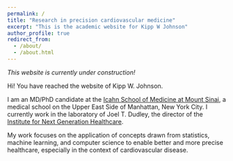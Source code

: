```yaml
---
permalink: /
title: "Research in precision cardiovascular medicine"
excerpt: "This is the academic website for Kipp W Johnson"
author_profile: true
redirect_from: 
  - /about/
  - /about.html
---
```


<!---
Research in precision cardiovascular medicine
======
--->

*This website is currently under construction!*

Hi! You have reached the website of Kipp W. Johnson.

I am an MD/PhD candidate at the [Icahn School of Medicine at Mount Sinai](https://icahn.mssm.edu/), a medical school on the Upper East Side of Manhattan, New York City. I currently work in the laboratory of Joel T. Dudley, the director of the [Institute for Next Generation Healthcare](http://www.nextgenhealthcare.org/).

My work focuses on the application of concepts drawn from statistics, machine learning, and computer science to enable better and more precise healthcare, especially in the context of cardiovascular disease. 

